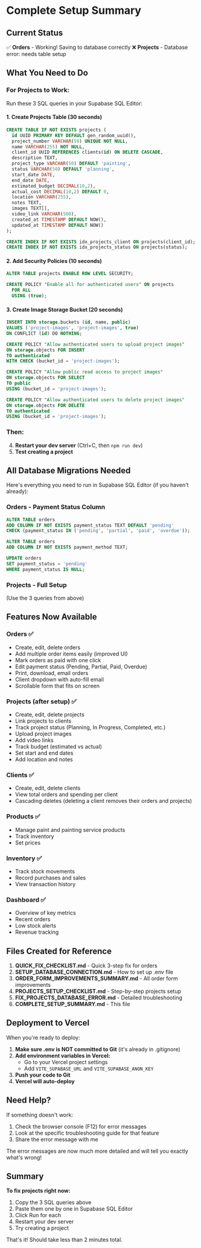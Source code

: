 # Complete Setup Summary

## Current Status

✅ **Orders** - Working! Saving to database correctly
❌ **Projects** - Database error: needs table setup

## What You Need to Do

### For Projects to Work:

Run these 3 SQL queries in your Supabase SQL Editor:

#### 1. Create Projects Table (30 seconds)

```sql
CREATE TABLE IF NOT EXISTS projects (
  id UUID PRIMARY KEY DEFAULT gen_random_uuid(),
  project_number VARCHAR(50) UNIQUE NOT NULL,
  name VARCHAR(255) NOT NULL,
  client_id UUID REFERENCES clients(id) ON DELETE CASCADE,
  description TEXT,
  project_type VARCHAR(50) DEFAULT 'painting',
  status VARCHAR(50) DEFAULT 'planning',
  start_date DATE,
  end_date DATE,
  estimated_budget DECIMAL(10,2),
  actual_cost DECIMAL(10,2) DEFAULT 0,
  location VARCHAR(255),
  notes TEXT,
  images TEXT[],
  video_link VARCHAR(500),
  created_at TIMESTAMP DEFAULT NOW(),
  updated_at TIMESTAMP DEFAULT NOW()
);

CREATE INDEX IF NOT EXISTS idx_projects_client ON projects(client_id);
CREATE INDEX IF NOT EXISTS idx_projects_status ON projects(status);
```

#### 2. Add Security Policies (10 seconds)

```sql
ALTER TABLE projects ENABLE ROW LEVEL SECURITY;

CREATE POLICY "Enable all for authenticated users" ON projects
  FOR ALL
  USING (true);
```

#### 3. Create Image Storage Bucket (20 seconds)

```sql
INSERT INTO storage.buckets (id, name, public)
VALUES ('project-images', 'project-images', true)
ON CONFLICT (id) DO NOTHING;

CREATE POLICY "Allow authenticated users to upload project images"
ON storage.objects FOR INSERT
TO authenticated
WITH CHECK (bucket_id = 'project-images');

CREATE POLICY "Allow public read access to project images"
ON storage.objects FOR SELECT
TO public
USING (bucket_id = 'project-images');

CREATE POLICY "Allow authenticated users to delete project images"
ON storage.objects FOR DELETE
TO authenticated
USING (bucket_id = 'project-images');
```

### Then:

4. **Restart your dev server** (Ctrl+C, then `npm run dev`)
5. **Test creating a project**

## All Database Migrations Needed

Here's everything you need to run in Supabase SQL Editor (if you haven't already):

### Orders - Payment Status Column

```sql
ALTER TABLE orders
ADD COLUMN IF NOT EXISTS payment_status TEXT DEFAULT 'pending'
CHECK (payment_status IN ('pending', 'partial', 'paid', 'overdue'));

ALTER TABLE orders
ADD COLUMN IF NOT EXISTS payment_method TEXT;

UPDATE orders
SET payment_status = 'pending'
WHERE payment_status IS NULL;
```

### Projects - Full Setup

(Use the 3 queries from above)

## Features Now Available

### Orders ✅

- Create, edit, delete orders
- Add multiple order items easily (improved UI)
- Mark orders as paid with one click
- Edit payment status (Pending, Partial, Paid, Overdue)
- Print, download, email orders
- Client dropdown with auto-fill email
- Scrollable form that fits on screen

### Projects (after setup) ✅

- Create, edit, delete projects
- Link projects to clients
- Track project status (Planning, In Progress, Completed, etc.)
- Upload project images
- Add video links
- Track budget (estimated vs actual)
- Set start and end dates
- Add location and notes

### Clients ✅

- Create, edit, delete clients
- View total orders and spending per client
- Cascading deletes (deleting a client removes their orders and projects)

### Products ✅

- Manage paint and painting service products
- Track inventory
- Set prices

### Inventory ✅

- Track stock movements
- Record purchases and sales
- View transaction history

### Dashboard ✅

- Overview of key metrics
- Recent orders
- Low stock alerts
- Revenue tracking

## Files Created for Reference

1. **QUICK_FIX_CHECKLIST.md** - Quick 3-step fix for orders
2. **SETUP_DATABASE_CONNECTION.md** - How to set up .env file
3. **ORDER_FORM_IMPROVEMENTS_SUMMARY.md** - All order form improvements
4. **PROJECTS_SETUP_CHECKLIST.md** - Step-by-step projects setup
5. **FIX_PROJECTS_DATABASE_ERROR.md** - Detailed troubleshooting
6. **COMPLETE_SETUP_SUMMARY.md** - This file

## Deployment to Vercel

When you're ready to deploy:

1. **Make sure .env is NOT committed to Git** (it's already in .gitignore)
2. **Add environment variables in Vercel:**
   - Go to your Vercel project settings
   - Add `VITE_SUPABASE_URL` and `VITE_SUPABASE_ANON_KEY`
3. **Push your code to Git**
4. **Vercel will auto-deploy**

## Need Help?

If something doesn't work:

1. Check the browser console (F12) for error messages
2. Look at the specific troubleshooting guide for that feature
3. Share the error message with me

The error messages are now much more detailed and will tell you exactly what's wrong!

## Summary

**To fix projects right now:**

1. Copy the 3 SQL queries above
2. Paste them one by one in Supabase SQL Editor
3. Click Run for each
4. Restart your dev server
5. Try creating a project

That's it! Should take less than 2 minutes total.
